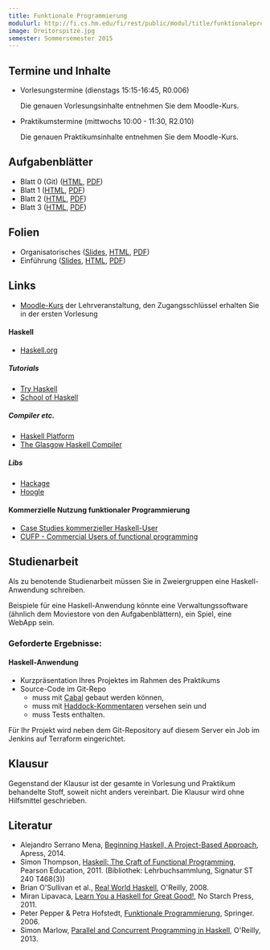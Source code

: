 ```yaml
---
title: Funktionale Programmierung
modulurl: http://fi.cs.hm.edu/fi/rest/public/modul/title/funktionaleprogrammierung
image: Dreitorspitze.jpg
semester: Sommersemester 2015
---
```


<div class="row">
<div class="span6">

## Termine und Inhalte

-   Vorlesungstermine (dienstags 15:15-16:45, R0.006)

    Die genauen Vorlesungsinhalte entnehmen Sie dem Moodle-Kurs.

-   Praktikumstermine (mittwochs 10:00 - 11:30, R2.010)

    Die genauen Praktikumsinhalte entnehmen Sie dem Moodle-Kurs.

## Aufgabenblätter

-   Blatt 0 (Git) ([HTML](/lectures/fun/html/Blatt00.html),
             [PDF](/lectures/fun/pdf/Blatt00.pdf))
-   Blatt 1 ([HTML](/lectures/fun/html/Blatt01.html),
             [PDF](/lectures/fun/pdf/Blatt01.pdf))
-   Blatt 2 ([HTML](/lectures/fun/html/Blatt02.html),
             [PDF](/lectures/fun/pdf/Blatt02.pdf))
-   Blatt 3 ([HTML](/lectures/fun/html/Blatt03.html),
             [PDF](/lectures/fun/pdf/Blatt03.pdf))

## Folien

-   Organisatorisches
    ([Slides](/lectures/fun/presentation/00_Organisatorisches.html),
    [HTML](/lectures/fun/html/00_Organisatorisches.html),
    [PDF](/lectures/fun/pdf/00_Organisatorisches.pdf))
-   Einführung
    ([Slides](/lectures/fun/presentation/01_Introduction.html),
    [HTML](/lectures/fun/html/01_Introduction.html),
    [PDF](/lectures/fun/pdf/01_Introduction.pdf))

## Links

-   [Moodle-Kurs](https://moodle.hm.edu/course/view.php?id=5992) der
    Lehrveranstaltung, den Zugangsschlüssel erhalten Sie in der ersten Vorlesung

#### Haskell

-   [Haskell.org](http://haskell.org/)

##### Tutorials

-   [Try Haskell](http://tryhaskell.org/)
-   [School of Haskell](https://haskell.fpcomplete.com/school)

##### Compiler etc.

-   [Haskell Platform](http://www.haskell.org/platform/)
-   [The Glasgow Haskell Compiler](http://www.haskell.org/ghc/)

##### Libs

-   [Hackage](http://hackage.haskell.org/)
-   [Hoogle](http://www.haskell.org/hoogle/)

#### Kommerzielle Nutzung funktionaler Programmierung

-   [Case Studies kommerzieller Haskell-User](http://fpcomplete.com/technology/case-studies/)
-   [CUFP - Commercial Users of functional programming](http://cufp.org/)

</div>
<div class="span6">

## Studienarbeit

Als zu benotende Studienarbeit müssen Sie in Zweiergruppen eine Haskell-Anwendung
schreiben.

Beispiele für eine Haskell-Anwendung könnte eine Verwaltungssoftware (ähnlich dem Moviestore von den Aufgabenblättern), ein Spiel, eine WebApp sein.

### Geforderte Ergebnisse:

#### Haskell-Anwendung

-   Kurzpräsentation Ihres Projektes im Rahmen des Praktikums
-   Source-Code im Git-Repo
    -   muss mit [Cabal](http://www.haskell.org/cabal/) gebaut werden können,
    -   muss mit [Haddock-Kommentaren](http://www.haskell.org/haddock/) versehen sein und
    -   muss Tests enthalten.

Für Ihr Projekt wird neben dem Git-Repository auf diesem Server ein Job im
Jenkins auf Terraform eingerichtet.

## Klausur

Gegenstand der Klausur ist der gesamte in Vorlesung und Praktikum
behandelte Stoff, soweit nicht anders vereinbart. Die Klausur
wird ohne Hilfsmittel geschrieben.

## Literatur

-   Alejandro Serrano Mena, [Beginning Haskell, A Project-Based Approach](http://www.apress.com/9781430262503), Apress, 2014.
-   Simon Thompson, [Haskell: The Craft of Functional Programming](http://www.haskellcraft.com/craft3e/Home.html), Pearson Education, 2011.
    (Bibliothek: Lehrbuchsammlung, Signatur ST 240 T468(3))
-   Brian O'Sullivan et al., [Real World Haskell](http://book.realworldhaskell.org/read/), O'Reilly, 2008.
-   Miran Lipavaca, [Learn You a Haskell for Great Good!](http://learnyouahaskell.com/chapters), No Starch Press, 2011.
-   Peter Pepper & Petra Hofstedt, [Funktionale Programmierung](http://link.springer.com/book/10.1007/3-540-34796-8/page/1), Springer. 2006.
-   Simon Marlow, [Parallel and Concurrent Programming in Haskell](http://chimera.labs.oreilly.com/books/1230000000929/index.html), O'Reilly, 2013.

</div>
</div>
